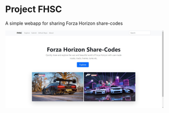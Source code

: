 # Project FHSC
A simple webapp for sharing Forza Horizon share-codes

![Home Page](/documentation/index_img.jpg)

